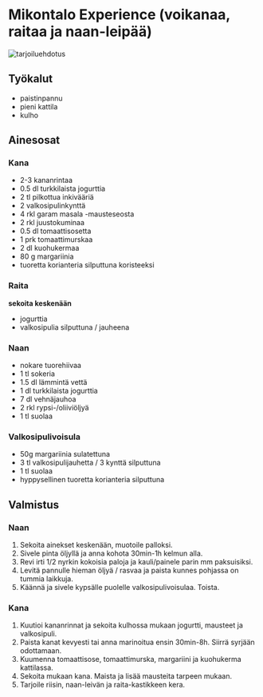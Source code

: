 # Mikontalo Experience (voikanaa, raitaa ja naan-leipää)

![tarjoiluehdotus](https://github.com/luumut/luumucookbook/blob/master/media/mikontaloexperience.jpg?raw=true)



## Työkalut

- paistinpannu
- pieni kattila
- kulho


## Ainesosat


### Kana
- 2-3 kananrintaa
- 0.5 dl turkkilaista jogurttia
- 2 tl pilkottua inkivääriä
- 2 valkosipulinkynttä
- 4 rkl garam masala -mausteseosta
- 2 rkl juustokuminaa
- 0.5 dl tomaattisosetta
- 1 prk tomaattimurskaa
- 2 dl kuohukermaa
- 80 g margariinia
- tuoretta korianteria silputtuna koristeeksi



### Raita 
**sekoita keskenään**

- jogurttia
- valkosipulia silputtuna / jauheena


### Naan
- nokare tuorehiivaa
- 1 tl sokeria
- 1.5 dl lämmintä vettä
- 1 dl turkkilaista jogurttia
- 7 dl vehnäjauhoa
- 2 rkl rypsi-/oliiviöljyä
- 1 tl suolaa


### Valkosipulivoisula
- 50g margariinia sulatettuna
- 3 tl valkosipulijauhetta / 3 kynttä silputtuna
- 1 tl suolaa
- hyppysellinen tuoretta korianteria silputtuna 


## Valmistus

### Naan

1. Sekoita ainekset keskenään, muotoile palloksi.
2. Sivele pinta öljyllä ja anna kohota 30min-1h kelmun alla.
3. Revi irti 1/2 nyrkin kokoisia paloja ja kauli/painele parin mm paksuisiksi.
4. Levitä pannulle hieman öljyä / rasvaa ja paista kunnes pohjassa on tummia laikkuja.
5. Käännä ja sivele kypsälle puolelle valkosipulivoisulaa. Toista.


### Kana

1. Kuutioi kananrinnat ja sekoita kulhossa mukaan jogurtti, mausteet ja valkosipuli.
2. Paista kanat kevyesti tai anna marinoitua ensin 30min-8h. Siirrä syrjään odottamaan.
3. Kuumenna tomaattisose, tomaattimurska, margariini ja kuohukerma kattilassa. 
4. Sekoita mukaan kana. Maista ja lisää mausteita tarpeen mukaan.
5. Tarjoile riisin, naan-leivän ja raita-kastikkeen kera.


